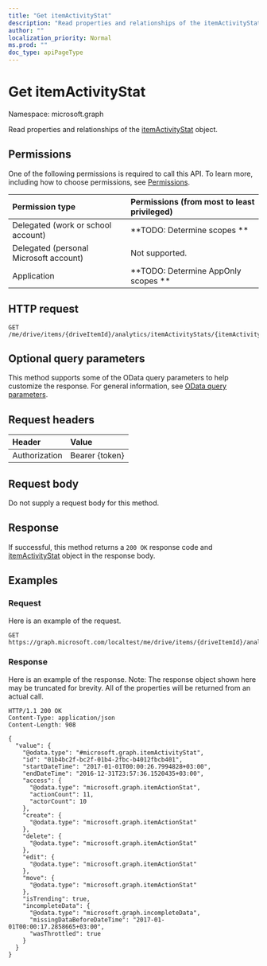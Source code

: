 ```yaml
---
title: "Get itemActivityStat"
description: "Read properties and relationships of the itemActivityStat object."
author: ""
localization_priority: Normal
ms.prod: ""
doc_type: apiPageType
---
```


# Get itemActivityStat

Namespace: microsoft.graph

Read properties and relationships of the [itemActivityStat](../resources/itemactivitystat.md) object.

## Permissions
One of the following permissions is required to call this API. To learn more, including how to choose permissions, see [Permissions](/concepts/permissions-reference.md).

|Permission type|Permissions (from most to least privileged)|
|:---|:---|
|Delegated (work or school account)|**TODO: Determine scopes **|
|Delegated (personal Microsoft account)|Not supported.|
|Application|**TODO: Determine AppOnly scopes **|

## HTTP request
<!-- {
  "blockType": "ignored"
}
-->
``` http
GET /me/drive/items/{driveItemId}/analytics/itemActivityStats/{itemActivityStatId}
```

## Optional query parameters
This method supports some of the OData query parameters to help customize the response. For general information, see [OData query parameters](/graph/query-parameters).

## Request headers
|Header|Value|
|:---|:---|
|Authorization|Bearer {token}|

## Request body
Do not supply a request body for this method.

## Response
If successful, this method returns a `200 OK` response code and [itemActivityStat](../resources/itemactivitystat.md) object in the response body.

## Examples

### Request
Here is an example of the request.
<!-- {
  "blockType": "request",
  "name": "get_itemactivitystat"
}
-->
``` http
GET https://graph.microsoft.com/localtest/me/drive/items/{driveItemId}/analytics/itemActivityStats/{itemActivityStatId}
```

### Response
Here is an example of the response. Note: The response object shown here may be truncated for brevity. All of the properties will be returned from an actual call.
<!-- {
  "blockType": "response",
  "truncated": true,
  "@odata.type": "microsoft.graph.itemActivityStat"
}
-->
``` http
HTTP/1.1 200 OK
Content-Type: application/json
Content-Length: 908

{
  "value": {
    "@odata.type": "#microsoft.graph.itemActivityStat",
    "id": "01b4bc2f-bc2f-01b4-2fbc-b4012fbcb401",
    "startDateTime": "2017-01-01T00:00:26.7994828+03:00",
    "endDateTime": "2016-12-31T23:57:36.1520435+03:00",
    "access": {
      "@odata.type": "microsoft.graph.itemActionStat",
      "actionCount": 11,
      "actorCount": 10
    },
    "create": {
      "@odata.type": "microsoft.graph.itemActionStat"
    },
    "delete": {
      "@odata.type": "microsoft.graph.itemActionStat"
    },
    "edit": {
      "@odata.type": "microsoft.graph.itemActionStat"
    },
    "move": {
      "@odata.type": "microsoft.graph.itemActionStat"
    },
    "isTrending": true,
    "incompleteData": {
      "@odata.type": "microsoft.graph.incompleteData",
      "missingDataBeforeDateTime": "2017-01-01T00:00:17.2858665+03:00",
      "wasThrottled": true
    }
  }
}
```

